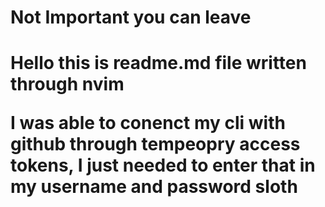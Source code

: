 <h1>Not Important you can leave<h1>

Hello this is readme.md file written through nvim

I was able to conenct my cli with github through tempeopry access tokens, I just needed to enter that in my username and password sloth
